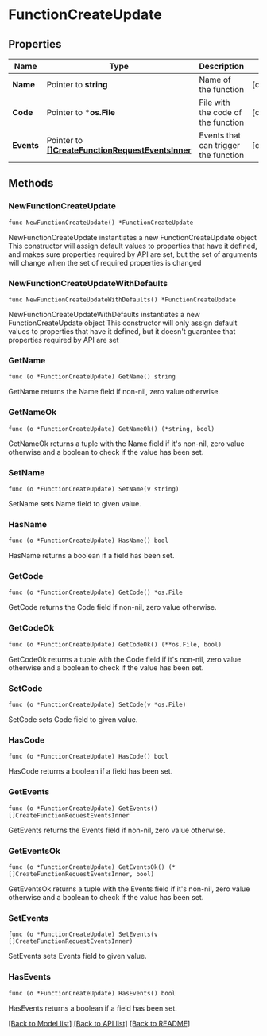 # FunctionCreateUpdate

## Properties

Name | Type | Description | Notes
------------ | ------------- | ------------- | -------------
**Name** | Pointer to **string** | Name of the function | [optional] 
**Code** | Pointer to ***os.File** | File with the code of the function | [optional] 
**Events** | Pointer to [**[]CreateFunctionRequestEventsInner**](CreateFunctionRequestEventsInner.md) | Events that can trigger the function | [optional] 

## Methods

### NewFunctionCreateUpdate

`func NewFunctionCreateUpdate() *FunctionCreateUpdate`

NewFunctionCreateUpdate instantiates a new FunctionCreateUpdate object
This constructor will assign default values to properties that have it defined,
and makes sure properties required by API are set, but the set of arguments
will change when the set of required properties is changed

### NewFunctionCreateUpdateWithDefaults

`func NewFunctionCreateUpdateWithDefaults() *FunctionCreateUpdate`

NewFunctionCreateUpdateWithDefaults instantiates a new FunctionCreateUpdate object
This constructor will only assign default values to properties that have it defined,
but it doesn't guarantee that properties required by API are set

### GetName

`func (o *FunctionCreateUpdate) GetName() string`

GetName returns the Name field if non-nil, zero value otherwise.

### GetNameOk

`func (o *FunctionCreateUpdate) GetNameOk() (*string, bool)`

GetNameOk returns a tuple with the Name field if it's non-nil, zero value otherwise
and a boolean to check if the value has been set.

### SetName

`func (o *FunctionCreateUpdate) SetName(v string)`

SetName sets Name field to given value.

### HasName

`func (o *FunctionCreateUpdate) HasName() bool`

HasName returns a boolean if a field has been set.

### GetCode

`func (o *FunctionCreateUpdate) GetCode() *os.File`

GetCode returns the Code field if non-nil, zero value otherwise.

### GetCodeOk

`func (o *FunctionCreateUpdate) GetCodeOk() (**os.File, bool)`

GetCodeOk returns a tuple with the Code field if it's non-nil, zero value otherwise
and a boolean to check if the value has been set.

### SetCode

`func (o *FunctionCreateUpdate) SetCode(v *os.File)`

SetCode sets Code field to given value.

### HasCode

`func (o *FunctionCreateUpdate) HasCode() bool`

HasCode returns a boolean if a field has been set.

### GetEvents

`func (o *FunctionCreateUpdate) GetEvents() []CreateFunctionRequestEventsInner`

GetEvents returns the Events field if non-nil, zero value otherwise.

### GetEventsOk

`func (o *FunctionCreateUpdate) GetEventsOk() (*[]CreateFunctionRequestEventsInner, bool)`

GetEventsOk returns a tuple with the Events field if it's non-nil, zero value otherwise
and a boolean to check if the value has been set.

### SetEvents

`func (o *FunctionCreateUpdate) SetEvents(v []CreateFunctionRequestEventsInner)`

SetEvents sets Events field to given value.

### HasEvents

`func (o *FunctionCreateUpdate) HasEvents() bool`

HasEvents returns a boolean if a field has been set.


[[Back to Model list]](../README.md#documentation-for-models) [[Back to API list]](../README.md#documentation-for-api-endpoints) [[Back to README]](../README.md)


